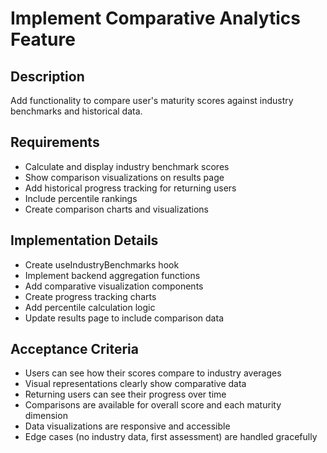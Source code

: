 # Implement Comparative Analytics Feature

## Description
Add functionality to compare user's maturity scores against industry benchmarks and historical data.

## Requirements
- Calculate and display industry benchmark scores
- Show comparison visualizations on results page
- Add historical progress tracking for returning users
- Include percentile rankings
- Create comparison charts and visualizations

## Implementation Details
- Create useIndustryBenchmarks hook
- Implement backend aggregation functions
- Add comparative visualization components
- Create progress tracking charts
- Add percentile calculation logic
- Update results page to include comparison data

## Acceptance Criteria
- Users can see how their scores compare to industry averages
- Visual representations clearly show comparative data
- Returning users can see their progress over time
- Comparisons are available for overall score and each maturity dimension
- Data visualizations are responsive and accessible
- Edge cases (no industry data, first assessment) are handled gracefully
